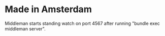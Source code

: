 # Made in Amsterdam

Middleman starts standing watch on port 4567 after running "bundle exec middleman server".